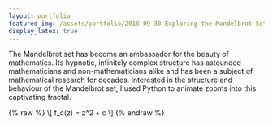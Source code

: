 ```yaml
---
layout: portfolio
featured_img: /assets/portfolio/2018-09-30-Exploring-the-Mandelbrot-Set/mandelbrot.jpg
display_latex: true
---
```

The Mandelbrot set has become an ambassador for the beauty of mathematics. Its hypnotic, infinitely complex structure has astounded mathematicians and non-mathematicians alike and has been a subject of mathematical research for decades. Interested in the structure and behaviour of the Mandelbrot set, I used Python to animate zooms into this captivating fractal.
<!--more-->

{% raw %}
\\[ f_c(z) = z^2 + c \\]
{% endraw %}

